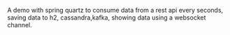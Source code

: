 A demo with spring quartz to consume data from a rest api every seconds, saving data to h2, cassandra,kafka, showing data using a websocket channel. 
